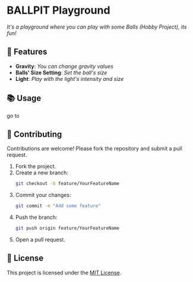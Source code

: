 # BALLPIT Playground
*It's a playground where you can play with some Balls (Hobby Project), its fun!*

## 🚀 Features
- **Gravity**: *You can change gravity values*
- **Balls' Size Setting**: *Set the ball's size*
- **Light**: *Play with the light's intensity and size*



## 📚 Usage  
go to 

## 🤝 Contributing  
Contributions are welcome! Please fork the repository and submit a pull request.  

1. Fork the project.  
2. Create a new branch:  
   ```bash
   git checkout -b feature/YourFeatureName
   ```
3. Commit your changes:  
   ```bash
   git commit -m "Add some feature"
   ```
4. Push the branch:  
   ```bash
   git push origin feature/YourFeatureName
   ```
5. Open a pull request.

## 📄 License  
This project is licensed under the [MIT License](LICENSE).
